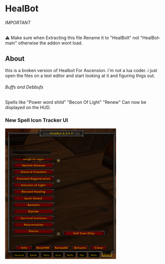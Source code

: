 # HealBot
###### IMPORTANT
:warning:
 Make sure when Extracting this file Rename it to "HealBolt" not "HealBot-main" otherwise the addon wont load.

 ## About
this is a broken version of Healbot For Ascension. i'm not a lua coder. i just open the files on a text editor and start looking at it and figuring thigs out.
###### Buffs and Debbufs
Spells like "Power word shild" "Becon Of Light" "Renew" Can now be displayed on the HUD.

### New Spell Icon Tracker UI
![plot](./Features_Updates/Images/New_HealBotTab_SpellTracker.png)